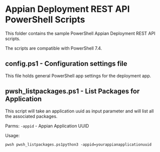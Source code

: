 # Appian Deployment REST API PowerShell Scripts
This folder contains the sample PowerShell Appian Deployment REST API scripts.   

The scripts are compatible with PowerShell 7.4.

## config.ps1 - Configuration settings file
This file holds general PowerShell app settings for the deployment app.

## pwsh_listpackages.ps1 - List Packages for Application
This script will take an application uuid as input parameter and will list all the associated packages. 

Parms:
```-appid``` - Appian Application UUID

Usage:
```
pwsh pwsh_listpackages.ps1python3 -appid=yourappianapplicationuuid
```
